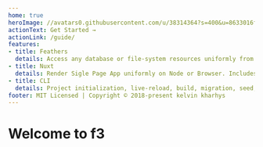 ```yaml
---
home: true
heroImage: //avatars0.githubusercontent.com/u/38314364?s=400&u=8633016f343ee358eff026bdd842fc1071f9bbe2&v=4.png
actionText: Get Started →
actionLink: /guide/
features:
- title: Feathers 
  details: Access any database or file-system resources uniformly from Node or Browser. Serve `nuxt` Single Page App.
- title: Nuxt
  details: Render Sigle Page App uniformly on Node or Browser. Includes `feathers client` behind `vuex store modules`.
- title: CLI
  details: Project initialization, live-reload, build, migration, seed, deployment CLI scripts included.
footer: MIT Licensed | Copyright © 2018-present kelvin kharhys
---
```


# Welcome to f3